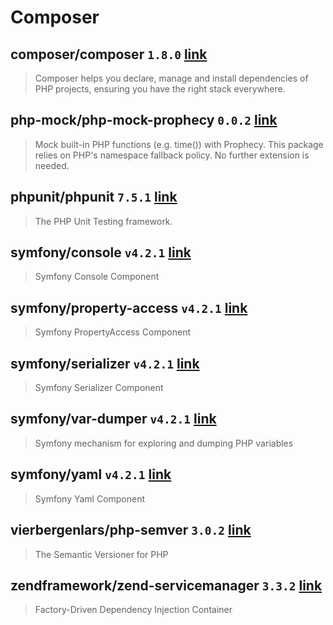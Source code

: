 # Composer

## composer/composer `1.8.0` [link](https://packagist.org/packages/composer/composer)
> Composer helps you declare, manage and install dependencies of PHP projects, ensuring you have the right stack everywhere.

## php-mock/php-mock-prophecy `0.0.2` [link](https://packagist.org/packages/php-mock/php-mock-prophecy)
> Mock built-in PHP functions (e.g. time()) with Prophecy. This package relies on PHP's namespace fallback policy. No further extension is needed.

## phpunit/phpunit `7.5.1` [link](https://packagist.org/packages/phpunit/phpunit)
> The PHP Unit Testing framework.

## symfony/console `v4.2.1` [link](https://packagist.org/packages/symfony/console)
> Symfony Console Component

## symfony/property-access `v4.2.1` [link](https://packagist.org/packages/symfony/property-access)
> Symfony PropertyAccess Component

## symfony/serializer `v4.2.1` [link](https://packagist.org/packages/symfony/serializer)
> Symfony Serializer Component

## symfony/var-dumper `v4.2.1` [link](https://packagist.org/packages/symfony/var-dumper)
> Symfony mechanism for exploring and dumping PHP variables

## symfony/yaml `v4.2.1` [link](https://packagist.org/packages/symfony/yaml)
> Symfony Yaml Component

## vierbergenlars/php-semver `3.0.2` [link](https://packagist.org/packages/vierbergenlars/php-semver)
> The Semantic Versioner for PHP

## zendframework/zend-servicemanager `3.3.2` [link](https://packagist.org/packages/zendframework/zend-servicemanager)
> Factory-Driven Dependency Injection Container


